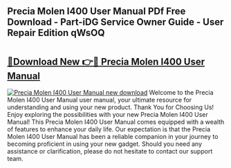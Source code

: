 ## Precia Molen I400 User Manual PDf Free Download - Part-iDG Service Owner Guide - User Repair Edition qWsOQ

# <h2><a href="http://cf19192.oget.top/?id=Precia+Molen+I400+User+Manual">🔗Download New 👉🔴 Precia Molen I400 User Manual</a></h2>

[![Precia Molen I400 User Manual new download](https://i.imgur.com/5g1atiW.png)](http://cf19192.oget.top/?id=Precia+Molen+I400+User+Manual)
Welcome to the Precia Molen I400 User Manual user manual, your ultimate resource for understanding and using your new product. Thank You for Choosing Us! Enjoy exploring the possibilities with your new Precia Molen I400 User Manual! This Precia Molen I400 User Manual comes equipped with a wealth of features to enhance your daily life. Our expectation is that the Precia Molen I400 User Manual has been a reliable companion in your journey to becoming proficient in using your new gadget. Should you need any assistance or clarification, please do not hesitate to contact our support team.
